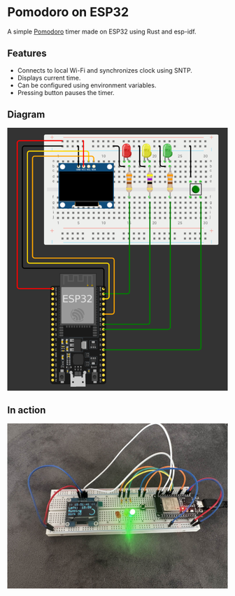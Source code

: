 # Pomodoro on ESP32
A simple [Pomodoro](https://en.wikipedia.org/wiki/Pomodoro_Technique) timer made on ESP32 using Rust and esp-idf.

## Features
- Connects to local Wi-Fi and synchronizes clock using SNTP.
- Displays current time.
- Can be configured using environment variables.
- Pressing button pauses the timer.

## Diagram
![Project diagram](diagram.png)

## In action
![Photo of running circuit](image.jpg)
